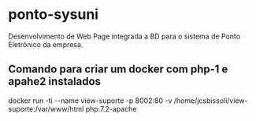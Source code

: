 # ponto-sysuni
Desenvolvimento de Web Page integrada a BD para o sistema de Ponto Eletrônico da empresa.

## Comando para criar um docker com php-1 e apahe2 instalados
docker run -ti --name view-suporte -p 8002:80 -v /home/jcsbissoli/view-suporte:/var/www/html php:7.2-apache
